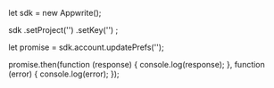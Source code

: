 let sdk = new Appwrite();

sdk
    .setProject('')
    .setKey('')
;

let promise = sdk.account.updatePrefs('');

promise.then(function (response) {
    console.log(response);
}, function (error) {
    console.log(error);
});